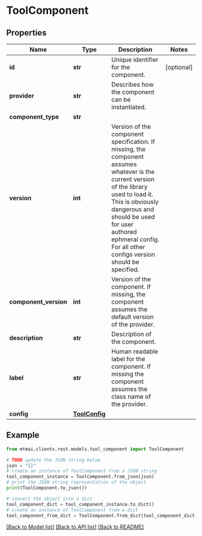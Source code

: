 # ToolComponent


## Properties

Name | Type | Description | Notes
------------ | ------------- | ------------- | -------------
**id** | **str** | Unique identifier for the component. | [optional] 
**provider** | **str** | Describes how the component can be instantiated. | 
**component_type** | **str** |  | 
**version** | **int** | Version of the component specification. If missing, the component assumes whatever is the current version of the library used to load it. This is obviously dangerous and should be used for user authored ephmeral config. For all other configs version should be specified. | 
**component_version** | **int** | Version of the component. If missing, the component assumes the default version of the provider. | 
**description** | **str** | Description of the component. | 
**label** | **str** | Human readable label for the component. If missing the component assumes the class name of the provider. | 
**config** | [**ToolConfig**](ToolConfig.md) |  | 

## Example

```python
from mtmai.clients.rest.models.tool_component import ToolComponent

# TODO update the JSON string below
json = "{}"
# create an instance of ToolComponent from a JSON string
tool_component_instance = ToolComponent.from_json(json)
# print the JSON string representation of the object
print(ToolComponent.to_json())

# convert the object into a dict
tool_component_dict = tool_component_instance.to_dict()
# create an instance of ToolComponent from a dict
tool_component_from_dict = ToolComponent.from_dict(tool_component_dict)
```
[[Back to Model list]](../README.md#documentation-for-models) [[Back to API list]](../README.md#documentation-for-api-endpoints) [[Back to README]](../README.md)



